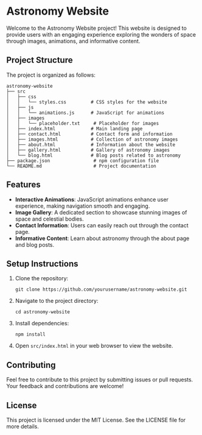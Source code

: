 # Astronomy Website

Welcome to the Astronomy Website project! This website is designed to provide users with an engaging experience exploring the wonders of space through images, animations, and informative content.

## Project Structure

The project is organized as follows:

```
astronomy-website
├── src
│   ├── css
│   │   └── styles.css         # CSS styles for the website
│   ├── js
│   │   └── animations.js      # JavaScript for animations
│   ├── images
│   │   └── placeholder.txt     # Placeholder for images
│   ├── index.html             # Main landing page
│   ├── contact.html           # Contact form and information
│   ├── images.html            # Collection of astronomy images
│   ├── about.html             # Information about the website
│   ├── gallery.html           # Gallery of astronomy images
│   └── blog.html              # Blog posts related to astronomy
├── package.json                # npm configuration file
└── README.md                   # Project documentation
```

## Features

- **Interactive Animations**: JavaScript animations enhance user experience, making navigation smooth and engaging.
- **Image Gallery**: A dedicated section to showcase stunning images of space and celestial bodies.
- **Contact Information**: Users can easily reach out through the contact page.
- **Informative Content**: Learn about astronomy through the about page and blog posts.

## Setup Instructions

1. Clone the repository:
   ```
   git clone https://github.com/yourusername/astronomy-website.git
   ```
2. Navigate to the project directory:
   ```
   cd astronomy-website
   ```
3. Install dependencies:
   ```
   npm install
   ```
4. Open `src/index.html` in your web browser to view the website.

## Contributing

Feel free to contribute to this project by submitting issues or pull requests. Your feedback and contributions are welcome!

## License

This project is licensed under the MIT License. See the LICENSE file for more details.